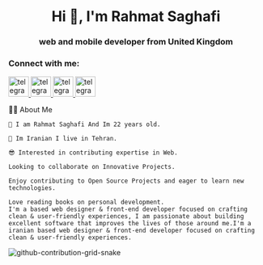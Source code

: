 <h1 align="center">Hi 👋, I'm Rahmat Saghafi</h1>
<h3 align="center">web and mobile developer from United Kingdom</h3>


<h3 align="left">Connect with me:</h3>
<p align="left"> 
<a href="https://t.me/rat_sa" target="_blank" rel="noreferrer">
 <img src="https://icons8.com/icon/63306/telegram-app" alt="telegram" width="40" height="40"/>
</a> 
<a href="https://www.linkedin.com/in/rahmat-saghafi/" target="_blank" rel="noreferrer">
 <img src="https://img.icons8.com/color/48/null/linkedin.png" alt="telegram" width="40" height="40"/>
</a> 
<a href="https://instagram.com/saghafi-rahmat" target="_blank" rel="noreferrer">
 <img src="https://www.vectorlogo.zone/util/preview.html?image=/logos/instagram/instagram-icon.svg" alt="telegram" width="40" height="40"/>
</a> 
<a href="https://github.com/drk-hero/" target="_blank" rel="noreferrer">
 <img src="https://www.vectorlogo.zone/util/preview.html?image=/logos/github/github-icon.svg" alt="telegram" width="40" height="40"/>
</a> 
</p>
🕵️‍♂️ About Me

    🙂 I am Rahmat Saghafi And Im 22 years old.

    📍 Im Iranian I live in Tehran.
   
    😎 Interested in contributing expertise in Web.

    Looking to collaborate on Innovative Projects.

    Enjoy contributing to Open Source Projects and eager to learn new technologies.

    Love reading books on personal development.
    I'm a based web designer & front‑end developer focused on crafting clean & user‑friendly experiences, I am passionate about building excellent software that improves the lives of those around me.I'm a iranian based web designer & front‑end developer focused on crafting clean & user‑friendly experiences.


<!---
mrpaziresh/mrpaziresh is a ✨ special ✨ repository because its `README.md` (this file) appears on your GitHub profile.
You can click the Preview link to take a look at your changes. 
--->
 
 ![github-contribution-grid-snake](https://user-images.githubusercontent.com/90142173/154796318-e529fdc7-2132-4ce7-8417-06b71cf02506.svg)
